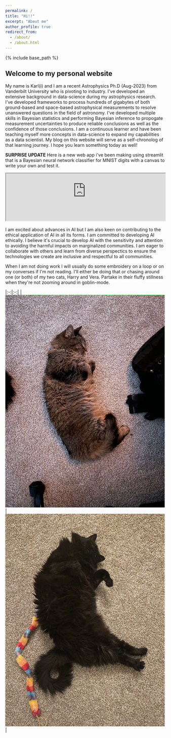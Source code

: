 ```yaml
---
permalink: /
title: "Hi!!"
excerpt: "About me"
author_profile: true
redirect_from: 
  - /about/
  - /about.html
---
```

{% include base_path %}

Welcome to my personal website
-------

My name is Karl(i) and I am a recent Astrophysics Ph.D (Aug-2023) from Vanderbilt University who is pivoting to industry. I've developed an extensive background in data-science during my astrophysics research. I've developed frameworks to process hundreds of gigabytes of both ground-based and space-based astrophysical measurements to resolve unanswered questions in the field of astronomy. I've developed multiple skills in Bayesian statistics and performing Bayesian inference to propogate measurement uncertainties to produce reliable conclusions as well as the confidence of those conclusions. I am a continuous learner and have been teaching myself more concepts in data-science to expand my capabilities as a data scientist. My blog on this website will serve as a self-chronolog of that learning journey. I hope you learn something today as well!

**SURPRISE UPDATE**
Here is a new web app i've been making using streamlit that is a Bayesian neural network classifier for MNIST digits with a canvas to write your own and test it. 

<iframe src="https://bnn-digits-recognizer-app-vakupjzag8kujfgurob7eg.streamlit.app/?embedded=true" style="height=500; width:100%;"></iframe>


I am excited about advances in AI but I am also keen on contributing to the ethical application of AI in all its forms. I am committed to developing AI ethically. I believe it's crucial to develop AI with the sensitivity and attention to avoiding the harmful impacts on marginalized communities. I am eager to collaborate with others and learn from diverse perspectics to ensure the technologies we create are inclusive and respectful to all communities. 

When I am not doing work I will usually do some embroidery on a loop or on my converses if I'm not reading. I'll either be doing that or chasing around one (or both) of my two cats, Harry and Vera. Partake in their fluffy stillness when they're not zooming around in goblin-mode.

<!-- ![Harry (10yo)](https://www.github.com/kjaehnig/kjaehnig.github.io/blob/master/images/harry_as_baby.png) 
![Vera (5yo)](https://www.github.com/kjaehnig/kjaehnig.github.io/blob/master/images/vera_as_baby.png)
 -->

|:-:|:-:|
|![Harry, 10](images/harry_as_baby.png "Harry, 10yo")|![Vera, 5](images/vera_as_baby.png "Vera, 5yo")|
